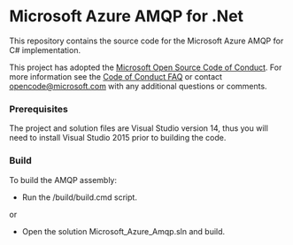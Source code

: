 # Microsoft Azure AMQP for .Net

This repository contains the source code for the Microsoft Azure AMQP for C# implementation.

This project has adopted the [Microsoft Open Source Code of Conduct](https://opensource.microsoft.com/codeofconduct/). For more information see the [Code of Conduct FAQ](https://opensource.microsoft.com/codeofconduct/faq/) or contact [opencode@microsoft.com](mailto:opencode@microsoft.com) with any additional questions or comments.

### Prerequisites

The project and solution files are Visual Studio version 14, thus you will need to install Visual Studio 2015 prior to building the code.

### Build

To build the AMQP assembly:

- Run the /build/build.cmd script.

or

- Open the solution Microsoft_Azure_Amqp.sln and build.
